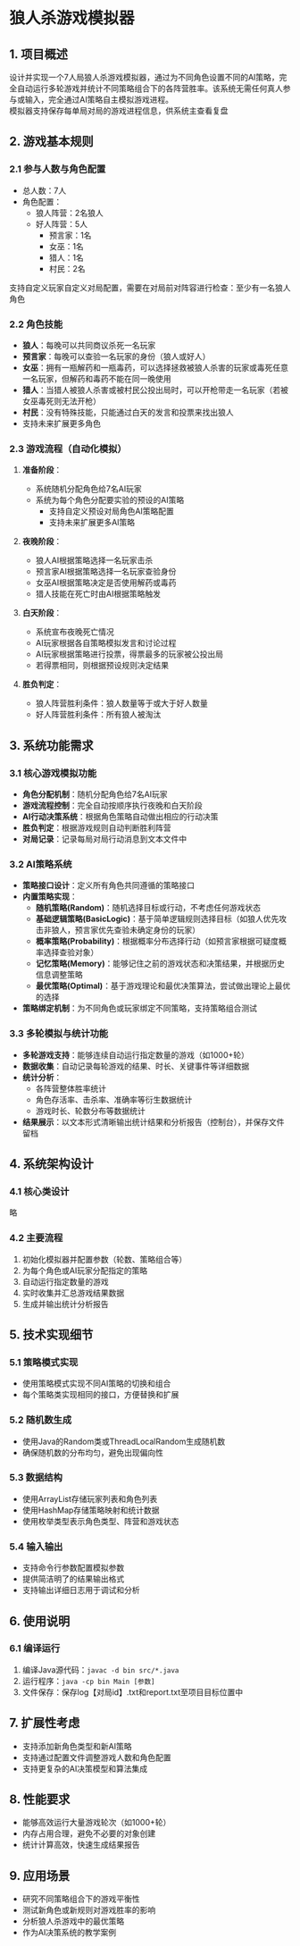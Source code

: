 # 狼人杀游戏模拟器  
  
## 1. 项目概述  
设计并实现一个7人局狼人杀游戏模拟器，通过为不同角色设置不同的AI策略，完全自动运行多轮游戏并统计不同策略组合下的各阵营胜率。该系统无需任何真人参与或输入，完全通过AI策略自主模拟游戏进程。  
模拟器支持保存每单局对局的游戏进程信息，供系统主查看复盘
  
## 2. 游戏基本规则  
  
### 2.1 参与人数与角色配置  
- 总人数：7人  
- 角色配置：  
  - 狼人阵营：2名狼人  
  - 好人阵营：5人  
    - 预言家：1名  
    - 女巫：1名  
    - 猎人：1名  
    - 村民：2名  

支持自定义玩家自定义对局配置，需要在对局前对阵容进行检查：至少有一名狼人角色
  
### 2.2 角色技能  
- **狼人**：每晚可以共同商议杀死一名玩家  
- **预言家**：每晚可以查验一名玩家的身份（狼人或好人）  
- **女巫**：拥有一瓶解药和一瓶毒药，可以选择拯救被狼人杀害的玩家或毒死任意一名玩家，但解药和毒药不能在同一晚使用  
- **猎人**：当猎人被狼人杀害或被村民公投出局时，可以开枪带走一名玩家（若被女巫毒死则无法开枪）  
- **村民**：没有特殊技能，只能通过白天的发言和投票来找出狼人  
- 支持未来扩展更多角色
  
### 2.3 游戏流程（自动化模拟）  
1. **准备阶段**：  
   - 系统随机分配角色给7名AI玩家  
   - 系统为每个角色分配要实验的预设的AI策略  
	   - 支持自定义预设对局角色AI策略配置
	   - 支持未来扩展更多AI策略
  
2. **夜晚阶段**：  
   - 狼人AI根据策略选择一名玩家击杀  
   - 预言家AI根据策略选择一名玩家查验身份  
   - 女巫AI根据策略决定是否使用解药或毒药  
   - 猎人技能在死亡时由AI根据策略触发  
  
3. **白天阶段**：  
   - 系统宣布夜晚死亡情况  
   - AI玩家根据各自策略模拟发言和讨论过程  
   - AI玩家根据策略进行投票，得票最多的玩家被公投出局  
   - 若得票相同，则根据预设规则决定结果  
  
4. **胜负判定**：  
   - 狼人阵营胜利条件：狼人数量等于或大于好人数量  
   - 好人阵营胜利条件：所有狼人被淘汰  
  
## 3. 系统功能需求  
  
### 3.1 核心游戏模拟功能  
- **角色分配机制**：随机分配角色给7名AI玩家  
- **游戏流程控制**：完全自动按顺序执行夜晚和白天阶段  
- **AI行动决策系统**：根据角色策略自动做出相应的行动决策  
- **胜负判定**：根据游戏规则自动判断胜利阵营  
- **对局记录**：记录每局对局行动消息到文本文件中
  
### 3.2 AI策略系统  
- **策略接口设计**：定义所有角色共同遵循的策略接口  
- **内置策略实现**：  
  - **随机策略(Random)**：随机选择目标或行动，不考虑任何游戏状态  
  - **基础逻辑策略(BasicLogic)**：基于简单逻辑规则选择目标（如狼人优先攻击非狼人，预言家优先查验未确定身份的玩家）  
  - **概率策略(Probability)**：根据概率分布选择行动（如预言家根据可疑度概率选择查验对象）  
  - **记忆策略(Memory)**：能够记住之前的游戏状态和决策结果，并根据历史信息调整策略  
  - **最优策略(Optimal)**：基于游戏理论和最优决策算法，尝试做出理论上最优的选择  
- **策略绑定机制**：为不同角色或玩家绑定不同策略，支持策略组合测试  
  
### 3.3 多轮模拟与统计功能  
- **多轮游戏支持**：能够连续自动运行指定数量的游戏（如1000+轮）  
- **数据收集**：自动记录每轮游戏的结果、时长、关键事件等详细数据  
- **统计分析**：  
  - 各阵营整体胜率统计  
  - 角色存活率、击杀率、准确率等衍生数据统计  
  - 游戏时长、轮数分布等数据统计  
- **结果展示**：以文本形式清晰输出统计结果和分析报告（控制台），并保存文件留档  
  
## 4. 系统架构设计  
  
### 4.1 核心类设计  
略
  
### 4.2 主要流程  
1. 初始化模拟器并配置参数（轮数、策略组合等）  
2. 为每个角色或AI玩家分配指定的策略  
3. 自动运行指定数量的游戏  
4. 实时收集并汇总游戏结果数据  
5. 生成并输出统计分析报告  
  
## 5. 技术实现细节  
  
### 5.1 策略模式实现  
- 使用策略模式实现不同AI策略的切换和组合  
- 每个策略类实现相同的接口，方便替换和扩展  
  
### 5.2 随机数生成  
- 使用Java的Random类或ThreadLocalRandom生成随机数  
- 确保随机数的分布均匀，避免出现偏向性  
  
### 5.3 数据结构  
- 使用ArrayList存储玩家列表和角色列表  
- 使用HashMap存储策略映射和统计数据  
- 使用枚举类型表示角色类型、阵营和游戏状态  
  
### 5.4 输入输出  
- 支持命令行参数配置模拟参数  
- 提供简洁明了的结果输出格式  
- 支持输出详细日志用于调试和分析  
  
## 6. 使用说明  
  
### 6.1 编译运行  
1. 编译Java源代码：`javac -d bin src/*.java`  
2. 运行程序：`java -cp bin Main [参数]`  
3. 文件保存：保存log【对局id】.txt和report.txt至项目目标位置中
  
## 7. 扩展性考虑  
- 支持添加新角色类型和新AI策略  
- 支持通过配置文件调整游戏人数和角色配置  
- 支持更复杂的AI决策模型和算法集成  
  
## 8. 性能要求  
- 能够高效运行大量游戏轮次（如1000+轮）  
- 内存占用合理，避免不必要的对象创建  
- 统计计算高效，快速生成结果报告  
  
## 9. 应用场景  
- 研究不同策略组合下的游戏平衡性  
- 测试新角色或新规则对游戏胜率的影响  
- 分析狼人杀游戏中的最优策略  
- 作为AI决策系统的教学案例